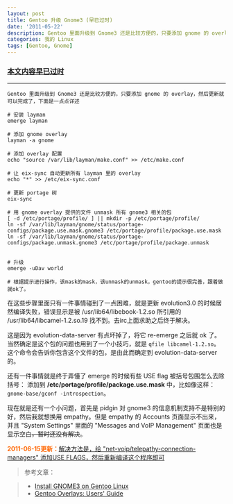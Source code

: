 ```yaml
---
layout: post
title: Gentoo 升级 Gnome3 (早已过时)
date: '2011-05-22'
description: Gentoo 里面升级到 Gnome3 还是比较方便的，只要添加 gnome 的 overlay，然后更新就可以完成了，下面是一点点详述
categories: 我的 Linux
tags: [Gentoo, Gnome]
---
```

[1]: http://bone.twbbs.org.tw/blog/archives/2139 "Install GNOME3 on Gentoo Linux." 
[2]: http://www.gentoo.org/proj/en/overlays/userguide.xml#doc_chap2 "Gentoo Overlays: Users' Guide"

### <ins datetime="2012-08-11T12:23:43+00:00">__本文内容早已过时__</ins>
-----

	Gentoo 里面升级到 Gnome3 还是比较方便的，只要添加 gnome 的 overlay，然后更新就可以完成了，下面是一点点详述

	# 安装 layman
	emerge layman

	# 添加 gnome overlay
	layman -a gnome

	# 添加 overlay 配置
	echo "source /var/lib/layman/make.conf" >> /etc/make.conf

	# 让 eix-sync 自动更新所有 layman 里的 overlay
	echo "*" >> /etc/eix-sync.conf

	# 更新 portage 树
	eix-sync

	# 用 gnome overlay 提供的文件 unmask 所有 gnome3 相关的包
	[ -d /etc/portage/profile/ ] || mkdir -p /etc/portage/profile/
	ln -sf /var/lib/layman/gnome/status/portage-configs/package.use.mask.gnome3 /etc/portage/profile/package.use.mask
	ln -sf /var/lib/layman/gnome/status/portage-configs/package.unmask.gnome3 /etc/portage/profile/package.unmask


	# 升级
	emerge -uDav world

	# 根据提示进行操作，该mask的mask，该unmask的unmask，gentoo的提示很完善，跟着做就ok了。

在这些步骤里面只有一件事情碰到了一点困难，就是更新 evolution3.0 的时候居然编译失败，错误显示是被 /usr/lib64/libebook-1.2.so 所引用的 /usr/lib64/libcamel-1.2.so.19 找不到。去irc上面求助之后终于解决。

这是因为 evolution-data-server 有点坏掉了，将它 re-emerge 之后就 ok 了。当然确定是这个包的问题也用到了一个小技巧，就是 `qfile libcamel-1.2.so`。这个命令会告诉你包含这个文件的包，是由此而确定到 evolution-data-server 的。

还有一件事情就是终于弄懂了 emerge 的时候有些 USE flag 被括号包围怎么去除括号： 添加到 __/etc/portage/profile/package.use.mask__ 中，比如像这样：`gnome-base/gconf -introspection`。

现在就是还有一个小问题，首先是 pidgin 对 gnome3 的信息机制支持不是特别的好，然后我就想换用 empathy。但是 empathy 的 Accounts 页面显示不出来，并且 "System Settings" 里面的 "Messages and VoIP Management" 页面也是显示空白<del>，暂时还没有解决</del>。

<span style="color: #ff6600;">__2011-06-15更新：__</span><ins datetime="2011-06-15T12:23:43+00:00">解决方法是，给 "net-voip/telepathy-connection-managers" 添加USE FLAGS，然后重新编译这个程序即可</ins>

> 参考文章：

> * [Install GNOME3 on Gentoo Linux][1]
> * [Gentoo Overlays: Users' Guide][2]
